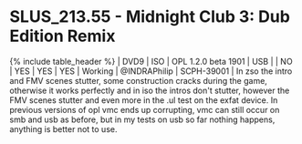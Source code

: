 # SLUS_213.55 - Midnight Club 3: Dub Edition Remix

{% include table_header %}
| DVD9 | ISO | OPL 1.2.0 beta 1901 | USB |  | NO | YES | YES | YES | Working | @INDRAPhilip | SCPH-39001 | In zso the intro and FMV scenes stutter, some construction cracks during the game, otherwise it works perfectly and in iso the intros don't stutter, however the FMV scenes stutter and even more in the .ul test on the exfat device. In previous versions of opl vmc ends up corrupting, vmc can still occur on smb and usb as before, but in my tests on usb so far nothing happens, anything is better not to use. 
